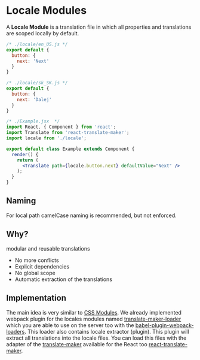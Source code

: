 # Locale Modules

A **Locale Module** is a translation file in which all properties and translations are scoped locally by default.

```js
/* ./locale/en_US.js */
export default {
  button: {
    next: 'Next'
  }
}
```

```js
/* ./locale/sk_SK.js */
export default {
  button: {
    next: 'Dalej'
  }
}
```

```jsx
/* ./Example.jsx  */
import React, { Component } from 'react';
import Translate from 'react-translate-maker';
import locale from './locale';

export default class Example extends Component {
  render() {
    return (
      <Translate path={locale.button.next} defaultValue="Next" />
    );
  }
}
```

## Naming

For local path camelCase naming is recommended, but not enforced.

## Why?

modular and reusable translations

 - No more conflicts
 - Explicit dependencies
 - No global scope
 - Automatic extraction of the translations

## Implementation

The main idea is very similar to [CSS Modules](https://github.com/css-modules/css-modules).
We already implemented webpack plugin for the locales modules named [translate-maker-loader](https://github.com/CherryProjects/translate-maker-loader) which you are able to use on the server too with the [babel-plugin-webpack-loaders](https://github.com/istarkov/babel-plugin-webpack-loaders).
This loader also contains locale extractor (plugin). This plugin will extract all translations into the locale files. You can load this files with the adapter of the [translate-maker](https://github.com/CherryProjects/translate-maker) available for the React too [react-translate-maker](https://github.com/CherryProjects/react-translate-maker).
